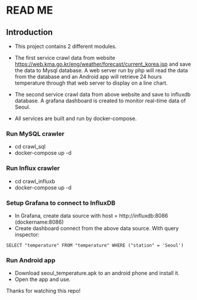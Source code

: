 # READ ME

## Introduction
- This project contains 2 different modules.
- The first service crawl data from website https://web.kma.go.kr/eng/weather/forecast/current_korea.jsp and save the data to Mysql database. A web server run by php will read the data from the database and an Android app will retrieve 24 hours temperature through that web server to display on a line chart.

- The second service crawl data from above website and save to influxdb database. A grafana dashboard is created to monitor real-time data of Seoul.

- All services are built and run by docker-compose.

### Run MySQL crawler
- cd crawl_sql
- docker-compose up -d

### Run Influx crawler
- cd crawl_influxb
- docker-compose up -d

### Setup Grafana to connect to InfluxDB
- In Grafana, create data source with host = http://influxdb:8086 (dockername:8086)
- Create dashboard connect from the above data source. With query inspector: 
```
SELECT "temperature" FROM "temperature" WHERE ("station" = 'Seoul')
```

### Run Android app
- Download seoul_temperature.apk to an android phone and install it.
- Open the app and use.



Thanks for watching this repo!
